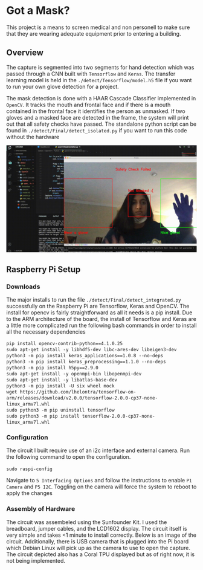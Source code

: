 # Got a Mask?

This project is a means to screen medical and non personell to make sure that they are wearing adequate equipment prior to entering a building. 

## Overview

The capture is segmented into two segments for hand detection which was passed through a CNN built with ```Tensorflow``` and ```Keras```. The transfer learning model is held in the ```./detect/Tensorflow/model.h5``` file if you want to run your own glove detection for a project.

 The mask detection is done with a HAAR Cascade Classifier implemented in ```OpenCV```. It tracks the mouth and frontal face and if there is a mouth contained in the frontal face it identifies the person as unmasked. If two gloves and a masked face are detected in the frame, the system will print out that all safety checks have passed. The standalone python script can be found in ```./detect/Final/detect_isolated.py``` if you want to run this code without the hardware<br/>


![gif](media/shortened.gif)


## Raspberry Pi Setup

### Downloads

The major installs to run the file ```./detect/Final/detect_integrated.py``` successfully on the Raspberry Pi are Tensorflow, Keras and OpenCV. The install for opencv is fairly straightforward as all it needs is a pip install. Due to the ARM architecture of the board, the install of Tensorflow and Keras are a little more complicated run the following bash commands in order to install all the necessary dependencies

```
pip install opencv-contrib-python==4.1.0.25
sudo apt-get install -y libhdf5-dev libc-ares-dev libeigen3-dev
python3 -m pip install keras_applications==1.0.8 --no-deps
python3 -m pip install keras_preprocessing==1.1.0 --no-deps
python3 -m pip install h5py==2.9.0
sudo apt-get install -y openmpi-bin libopenmpi-dev
sudo apt-get install -y libatlas-base-dev
python3 -m pip install -U six wheel mock
wget https://github.com/lhelontra/tensorflow-on-arm/releases/download/v2.0.0/tensorflow-2.0.0-cp37-none-linux_armv7l.whl
sudo python3 -m pip uninstall tensorflow
sudo python3 -m pip install tensorflow-2.0.0-cp37-none-linux_armv7l.whl
```
### Configuration

The circuit I built require use of an i2c interface and external camera. Run the following command to open the configuration.

```sudo raspi-config```

Navigate to ```5 Interfacing Options``` and follow the instructions to enable ```P1 Camera``` and ```P5 I2C```. Toggling on the camera will force the system to reboot to apply the changes

### Assembly of Hardware

The circuit was assembeled using the Sunfounder Kit. I used the breadboard, jumper cables, and the LCD1602 display. The circuit itself is very simple and takes <1 minute to install correctly. Below is an image of the circuit. Additionally, there is  USB camera that is plugged into the Pi board which Debian Linux will pick up as the camera to use to open the capture. The circuit depicted also has a Coral TPU displayed but as of right now, it is not being implemented.

